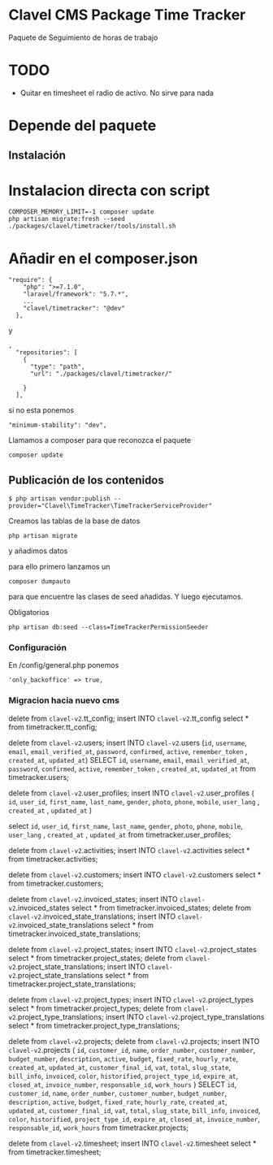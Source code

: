 # Clavel CMS Package Time Tracker
Paquete de Seguimiento de horas de trabajo

# TODO
* Quitar en timesheet el radio de activo. No sirve para nada
# Depende del paquete


## Instalación
# Instalacion directa con script
```
COMPOSER_MEMORY_LIMIT=-1 composer update
php artisan migrate:fresh --seed
./packages/clavel/timetracker/tools/install.sh
```


# Añadir en el composer.json
```
"require": {
    "php": ">=7.1.0",   
    "laravel/framework": "5.7.*",
    ...
    "clavel/timetracker": "@dev"
  },
```

y

```
,
  "repositories": [
    {
      "type": "path",
      "url": "./packages/clavel/timetracker/"

    }
  ],
```

si no esta ponemos

```
"minimum-stability": "dev",
```

Llamamos a composer para que reconozca el paquete

```
composer update
```

## Publicación de los contenidos


```
$ php artisan vendor:publish --provider="Clavel\TimeTracker\TimeTrackerServiceProvider"
```

Creamos las tablas de la base de datos 
```
php artisan migrate
```

y añadimos datos

para ello primero lanzamos un 
```
composer dumpauto
```
para que encuentre las clases de seed añadidas. Y luego ejecutamos.

Obligatorios
```
php artisan db:seed --class=TimeTrackerPermissionSeeder
```


### Configuración
En /config/general.php ponemos
```
'only_backoffice' => true,
```


### Migracion hacia nuevo cms
delete from `clavel-v2`.tt_config;
insert INTO `clavel-v2`.tt_config select * from timetracker.tt_config;

delete from `clavel-v2`.users;
insert INTO `clavel-v2`.users  (`id`,
	`username`,
	`email`,
	`email_verified_at`,
	`password`,
	`confirmed`,
	`active`,
	`remember_token` ,
	`created_at`,
	`updated_at`)  SELECT `id`,
	`username`,
	`email`,
	`email_verified_at`,
	`password`,
	`confirmed`,
	`active`,
	`remember_token` ,
	`created_at`,
	`updated_at` from timetracker.users;

delete from `clavel-v2`.user_profiles;
insert INTO `clavel-v2`.user_profiles (
	`id`,
	`user_id`,
	`first_name`,
	`last_name`,
	`gender`,
	`photo`,
	`phone`,
	`mobile`,
	`user_lang` ,
	`created_at` ,
	`updated_at` 
)

 select 	`id`,
	`user_id`,
	`first_name`,
	`last_name`,
	`gender`,
	`photo`,
	`phone`,
	`mobile`,
	`user_lang` ,
	`created_at` ,
	`updated_at` 
	 from timetracker.user_profiles;

delete from `clavel-v2`.activities;
insert INTO `clavel-v2`.activities select * from timetracker.activities;

delete from `clavel-v2`.customers;
insert INTO `clavel-v2`.customers select * from timetracker.customers;


delete from `clavel-v2`.invoiced_states;
insert INTO `clavel-v2`.invoiced_states select * from timetracker.invoiced_states;
delete from `clavel-v2`.invoiced_state_translations;
insert INTO `clavel-v2`.invoiced_state_translations select * from timetracker.invoiced_state_translations;

delete from `clavel-v2`.project_states;
insert INTO `clavel-v2`.project_states select * from timetracker.project_states;
delete from `clavel-v2`.project_state_translations;
insert INTO `clavel-v2`.project_state_translations select * from timetracker.project_state_translations;

delete from `clavel-v2`.project_types;
insert INTO `clavel-v2`.project_types select * from timetracker.project_types;
delete from `clavel-v2`.project_type_translations;
insert INTO `clavel-v2`.project_type_translations select * from timetracker.project_type_translations;

delete from `clavel-v2`.projects;
delete from `clavel-v2`.projects;
insert INTO `clavel-v2`.projects (
	`id`,
	`customer_id`,
	`name`,
	`order_number`,
	`customer_number`,
	`budget_number`,
	`description`,
	`active`,
	`budget`,
	`fixed_rate`,
	`hourly_rate`,
	`created_at`,
	`updated_at`,
	`customer_final_id`,
	`vat`,
	`total`,
	`slug_state`,
	`bill_info`,
	`invoiced`,
	`color`,
	`historified`,
	`project_type_id`,
	`expire_at`,
	`closed_at`,
	`invoice_number`,
	`responsable_id`,
	`work_hours`
) 
SELECT 
`id`,
	`customer_id`,
	`name`,
	`order_number`,
	`customer_number`,
	`budget_number`,
	`description`,
	`active`,
	`budget`,
	`fixed_rate`,
	`hourly_rate`,
	`created_at`,
	`updated_at`,
	`customer_final_id`,
	`vat`,
	`total`,
	`slug_state`,
	`bill_info`,
	`invoiced`,
	`color`,
	`historified`,
	`project_type_id`,
	`expire_at`,
	`closed_at`,
	`invoice_number`,
	`responsable_id`,
	`work_hours`
from timetracker.projects;


delete from `clavel-v2`.timesheet;
insert INTO `clavel-v2`.timesheet select * from timetracker.timesheet;
